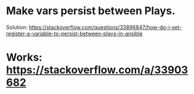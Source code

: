 # Make vars persist between Plays.
Solution: https://stackoverflow.com/questions/33896847/how-do-i-set-register-a-variable-to-persist-between-plays-in-ansible

# Works: https://stackoverflow.com/a/33903682
